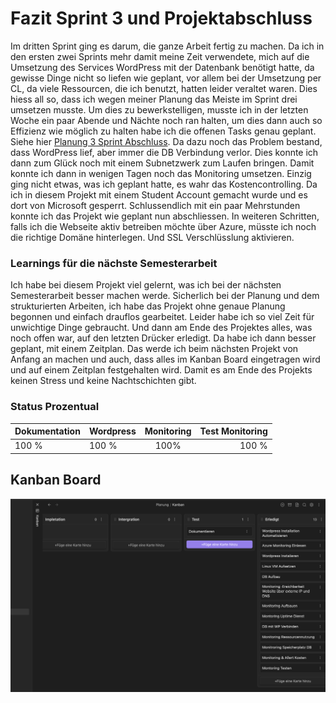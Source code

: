 # Fazit Sprint 3 und Projektabschluss

Im dritten Sprint ging es darum, die ganze Arbeit fertig zu machen. Da ich in den ersten zwei Sprints mehr damit meine Zeit verwendete, mich auf die Umsetzung des Services WordPress mit der Datenbank benötigt hatte, da gewisse Dinge nicht so liefen wie geplant, vor allem bei der Umsetzung per CL, da viele Ressourcen, die ich benutzt, hatten leider veraltet waren. Dies hiess all so, dass ich wegen meiner Planung das Meiste im Sprint drei umsetzen musste. Um dies zu bewerkstelligen, musste ich in der letzten Woche ein paar Abende und Nächte noch ran halten, um dies dann auch so Effizienz wie möglich zu halten habe ich die offenen Tasks genau geplant. Siehe hier [Planung 3 Sprint Abschluss](../Planung/Planung%203%20Sprint%20Abschluss.md). Da dazu noch das Problem bestand, dass WordPress lief, aber immer die DB Verbindung verlor. Dies konnte ich dann zum Glück noch mit einem Subnetzwerk zum Laufen bringen. Damit konnte ich dann in wenigen Tagen noch das Monitoring umsetzen. Einzig ging nicht etwas, was ich geplant hatte, es wahr das Kostencontrolling. Da ich in diesem Projekt mit einem Student Account gemacht wurde und es dort von Microsoft gesperrt. Schlussendlich mit ein paar Mehrstunden konnte ich das Projekt wie geplant nun abschliessen. In weiteren Schritten, falls ich die Webseite aktiv betreiben möchte über Azure, müsste ich noch die richtige Domäne hinterlegen. Und SSL Verschlüsslung aktivieren. 


### Learnings für die nächste Semesterarbeit

Ich habe bei diesem Projekt viel gelernt, was ich bei der nächsten Semesterarbeit besser machen werde. Sicherlich bei der Planung und dem strukturierten Arbeiten, ich habe das Projekt ohne genaue Planung begonnen und einfach drauflos gearbeitet. Leider habe ich so viel Zeit für unwichtige Dinge gebraucht. Und dann am Ende des Projektes alles, was noch offen war, auf den letzten Drücker erledigt. Da habe ich dann besser geplant, mit einem Zeitplan. Das werde ich beim nächsten Projekt von Anfang an machen und auch, dass alles im Kanban Board eingetragen wird und auf einem Zeitplan festgehalten wird. Damit es am Ende des Projekts keinen Stress und keine Nachtschichten gibt. 


### Status Prozentual

| Dokumentation | Wordpress | Monitoring | Test Monitoring |  
| - | :- | :-: | -: |  
| 100 % | 100 % | 100% | 100 % | 


## Kanban Board

![](attachments/Pasted%20image%2020230711234852.png)


